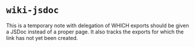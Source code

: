 # `wiki-jsdoc`

This is a temporary note with delegation of WHICH exports should be given a JSDoc instead of a proper page. 
It also tracks the exports for which the link has not yet been created. 